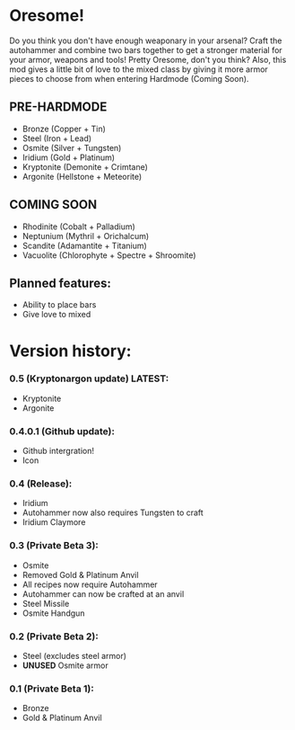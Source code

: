 # Oresome!

Do you think you don't have enough weaponary in your arsenal? Craft the autohammer and combine two bars together to get a stronger material for your armor, weapons and tools! Pretty Oresome, don't you think? Also, this mod gives a little bit of love to the mixed class by giving it more armor pieces to choose from when entering Hardmode (Coming Soon).

## PRE-HARDMODE
- Bronze (Copper + Tin)
- Steel (Iron + Lead)
- Osmite (Silver + Tungsten)
- Iridium (Gold + Platinum)
- Kryptonite (Demonite + Crimtane)
- Argonite (Hellstone + Meteorite)

## COMING SOON
- Rhodinite (Cobalt + Palladium)
- Neptunium (Mythril + Orichalcum)
- Scandite (Adamantite + Titanium)
- Vacuolite (Chlorophyte + Spectre + Shroomite)

## Planned features:
* Ability to place bars
* Give love to mixed

# Version history:

### 0.5 (Kryptonargon update) LATEST:
- Kryptonite
- Argonite

### 0.4.0.1 (Github update):
- Github intergration!
- Icon

### 0.4 (Release):
- Iridium
- Autohammer now also requires Tungsten to craft
- Iridium Claymore

### 0.3 (Private Beta 3):
- Osmite
- Removed Gold & Platinum Anvil
- All recipes now require Autohammer
- Autohammer can now be crafted at an anvil
- Steel Missile
- Osmite Handgun

### 0.2 (Private Beta 2):
- Steel (excludes steel armor)
- **UNUSED** Osmite armor

### 0.1 (Private Beta 1):
- Bronze
- Gold & Platinum Anvil
